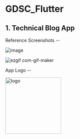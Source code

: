 # GDSC_Flutter

## 1. Technical Blog App

Reference Screenshots --

![image](https://user-images.githubusercontent.com/77978729/137741974-f9584385-6af1-444d-92c3-93707194f4bf.png)

![ezgif com-gif-maker](https://user-images.githubusercontent.com/77978729/137766079-603022d0-ef7f-4138-92e8-b4a8a03e0be4.gif)

App Logo --

<img width="175" alt="logo" src="https://user-images.githubusercontent.com/77978729/137769046-21af2b2a-91a6-459e-b48e-3eb69df00e18.png">
